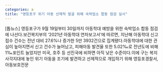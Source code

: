 ```yaml
---
categories: a
title: "영등포구 위기 아동 선제적 발굴 위해 숙박업소 합동 점검 실시"
---
```

[톱뉴스] 영등포구가 9월 19일부터 30일까지 아동학대 예방을 위한 숙박업소 합동 점검에 나선다.보건복지부의 ‘2021년 아동학대 연차보고서’에 따르면, 지난해 아동학대 신고 접수 건수는 전년 대비 27.6%나 증가한 5만 3932건으로 집계됐다.아동학대에 대한 관심이 높아지면서 신고 건수가 늘어났고, 피해아동 발견율 또한 5.02‰로 전년도에 비해 1‰포인트 늘었지만 미국, 호주 등 선진국에 비하면 아직 낮은 수준이다.이에 구는 복지 사각지대에 놓인 위기 아동을 조기에 발견하고 선제적으로 개입하기 위해 영등포경찰서, 아동보호전문